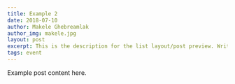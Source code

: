 ```yaml
---
title: Example 2
date: 2018-07-10
author: Makele Ghebreamlak
author_img: makele.jpg
layout: post
excerpt: This is the description for the list layout/post preview. Write a short summary of the blog post.
tags: event
---
```


Example post content here.